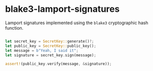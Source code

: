 # blake3-lamport-signatures

Lamport signatures implemented using the `blake3` cryptographic
hash function.

```rust

let secret_key = SecretKey::generate()?;
let public_key = SecretKey::public_key();
let message = b"Yeah, I said it";
let signature = secret_key.sign(message);

assert!(public_key.verify(message, &signature));
```
